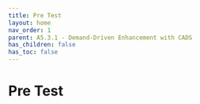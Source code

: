 ```yaml
---
title: Pre Test
layout: home
nav_order: 1
parent: A5.3.1 - Demand-Driven Enhancement with CADS
has_children: false
has_toc: false
---
```


<script
  src="https://cdn.mathjax.org/mathjax/latest/MathJax.js?config=TeX-AMS-MML_HTMLorMML"
  type="text/javascript">
</script>

# Pre Test


> ## 
